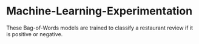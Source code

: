 # Machine-Learning-Experimentation

These Bag-of-Words models are trained to classify a restaurant review if it is positive or negative.

